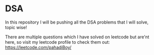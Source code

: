 # DSA
In this repository I will be pushing all the DSA problems that I will solve, topic wise!

There are multiple questions which I have solved on leetcode but are'nt here, so visit my leetcode profile to check them out:
https://leetcode.com/pahadiBoy/